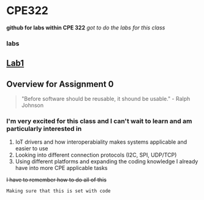 # CPE322
**github for labs within CPE 322**
*got to do the labs for this class*

### labs 

[Lab1](./Lab1)
---
## Overview for Assignment 0

> "Before software should be reusable, it shound be usable." - Ralph Johnson

### I'm very excited for this class and I can't wait to learn and am particularly interested in
1. IoT drivers and how interoperabiality makes systems applicable and easier to use
2. Looking into different connection protocols (I2C, SPI, UDP/TCP)
3. Using different platforms and expanding the coding knowledge I already have into more CPE applicable tasks



~~I have to remember how to do all of this~~

`Making sure that this is set with code`
